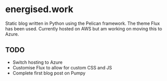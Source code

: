 # energised.work

Static blog written in Python using the Pelican framework. The theme Flux has been used. Currently hosted on
AWS but am working on moving this to Azure.

## TODO

- Switch hosting to Azure
- Customise Flux to allow for custom CSS and JS
- Complete first blog post on Pumpy

